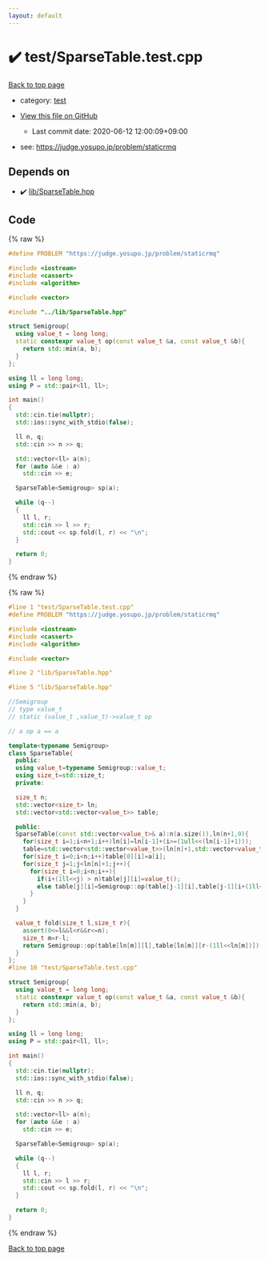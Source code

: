 ```yaml
---
layout: default
---
```


<!-- mathjax config similar to math.stackexchange -->
<script type="text/javascript" async
  src="https://cdnjs.cloudflare.com/ajax/libs/mathjax/2.7.5/MathJax.js?config=TeX-MML-AM_CHTML">
</script>
<script type="text/x-mathjax-config">
  MathJax.Hub.Config({
    TeX: { equationNumbers: { autoNumber: "AMS" }},
    tex2jax: {
      inlineMath: [ ['$','$'] ],
      processEscapes: true
    },
    "HTML-CSS": { matchFontHeight: false },
    displayAlign: "left",
    displayIndent: "2em"
  });
</script>

<script type="text/javascript" src="https://cdnjs.cloudflare.com/ajax/libs/jquery/3.4.1/jquery.min.js"></script>
<script src="https://cdn.jsdelivr.net/npm/jquery-balloon-js@1.1.2/jquery.balloon.min.js" integrity="sha256-ZEYs9VrgAeNuPvs15E39OsyOJaIkXEEt10fzxJ20+2I=" crossorigin="anonymous"></script>
<script type="text/javascript" src="../../assets/js/copy-button.js"></script>
<link rel="stylesheet" href="../../assets/css/copy-button.css" />


# :heavy_check_mark: test/SparseTable.test.cpp

<a href="../../index.html">Back to top page</a>

* category: <a href="../../index.html#098f6bcd4621d373cade4e832627b4f6">test</a>
* <a href="{{ site.github.repository_url }}/blob/master/test/SparseTable.test.cpp">View this file on GitHub</a>
    - Last commit date: 2020-06-12 12:00:09+09:00


* see: <a href="https://judge.yosupo.jp/problem/staticrmq">https://judge.yosupo.jp/problem/staticrmq</a>


## Depends on

* :heavy_check_mark: <a href="../../library/lib/SparseTable.hpp.html">lib/SparseTable.hpp</a>


## Code

<a id="unbundled"></a>
{% raw %}
```cpp
#define PROBLEM "https://judge.yosupo.jp/problem/staticrmq"

#include <iostream>
#include <cassert>
#include <algorithm>

#include <vector>

#include "../lib/SparseTable.hpp"

struct Semigroup{
  using value_t = long long;
  static constexpr value_t op(const value_t &a, const value_t &b){
    return std::min(a, b);
  }
};

using ll = long long;
using P = std::pair<ll, ll>;

int main()
{
  std::cin.tie(nullptr);
  std::ios::sync_with_stdio(false);

  ll n, q;
  std::cin >> n >> q;

  std::vector<ll> a(n);
  for (auto &&e : a)
    std::cin >> e;

  SparseTable<Semigroup> sp(a);

  while (q--)
  {
    ll l, r;
    std::cin >> l >> r;
    std::cout << sp.fold(l, r) << "\n";
  }

  return 0;
}
```
{% endraw %}

<a id="bundled"></a>
{% raw %}
```cpp
#line 1 "test/SparseTable.test.cpp"
#define PROBLEM "https://judge.yosupo.jp/problem/staticrmq"

#include <iostream>
#include <cassert>
#include <algorithm>

#include <vector>

#line 2 "lib/SparseTable.hpp"

#line 5 "lib/SparseTable.hpp"

//Semigroup
// type value_t 
// static (value_t ,value_t)->value_t op

// a op a == a

template<typename Semigroup>
class SparseTable{
  public:
  using value_t=typename Semigroup::value_t;
  using size_t=std::size_t;
  private:

  size_t n;
  std::vector<size_t> ln;
  std::vector<std::vector<value_t>> table;

  public:
  SparseTable(const std::vector<value_t>& a):n(a.size()),ln(n+1,0){
    for(size_t i=1;i<n+1;i++)ln[i]=ln[i-1]+(i>=(1ull<<(ln[i-1]+1)));
    table=std::vector<std::vector<value_t>>(ln[n]+1,std::vector<value_t>(n,value_t()));
    for(size_t i=0;i<n;i++)table[0][i]=a[i];
    for(size_t j=1;j<ln[n]+1;j++){
      for(size_t i=0;i<n;i++){
        if(i+(1ll<<j) > n)table[j][i]=value_t();
        else table[j][i]=Semigroup::op(table[j-1][i],table[j-1][i+(1ll<<(j-1))]);
      }
    }
  }

  value_t fold(size_t l,size_t r){
    assert(0<=l&&l<r&&r<=n);
    size_t m=r-l;
    return Semigroup::op(table[ln[m]][l],table[ln[m]][r-(1ll<<ln[m])]);
  }
};
#line 10 "test/SparseTable.test.cpp"

struct Semigroup{
  using value_t = long long;
  static constexpr value_t op(const value_t &a, const value_t &b){
    return std::min(a, b);
  }
};

using ll = long long;
using P = std::pair<ll, ll>;

int main()
{
  std::cin.tie(nullptr);
  std::ios::sync_with_stdio(false);

  ll n, q;
  std::cin >> n >> q;

  std::vector<ll> a(n);
  for (auto &&e : a)
    std::cin >> e;

  SparseTable<Semigroup> sp(a);

  while (q--)
  {
    ll l, r;
    std::cin >> l >> r;
    std::cout << sp.fold(l, r) << "\n";
  }

  return 0;
}

```
{% endraw %}

<a href="../../index.html">Back to top page</a>

